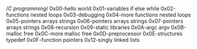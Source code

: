 /*C programming*/
0x00-hello world
0x01-variables if else while
0x02-functions nested loops
0x03-debugging
0x04-more functions nested loops
0x05-pointers arrays strings
0x06-pointers arrays strings
0x07-pointers arrays strings
0x08-recursion
0x09-static libraries
0x0A-argc argv
0x0B-malloc free
0x0C-more malloc free
0x0D-preprocessor
0x0E-structures typedef
0x0F-function pointers
0x12-singly linked lists
